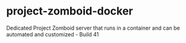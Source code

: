 # project-zomboid-docker
Dedicated Project Zomboid server that runs in a container and can be automated and customized - Build 41
